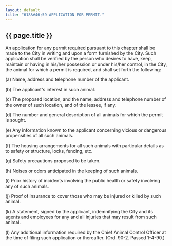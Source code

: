 ```yaml
---
layout: default 
title: "618&#46;59 APPLICATION FOR PERMIT."
---
```


{{ page.title }}
----------------

An application for any permit required pursuant to this chapter shall be
made to the City in writing and upon a form furnished by the City. Such
application shall be verified by the person who desires to have, keep,
maintain or having in his/her possession or under his/her control, in
the City, the animal for which a permit is required, and shall set forth
the following:

​(a) Name, address and telephone number of the applicant.

​(b) The applicant's interest in such animal.

​(c) The proposed location, and the name, address and telephone number
of the owner of such location, and of the lessee, if any.

​(d) The number and general description of all animals for which the
permit is sought.

​(e) Any information known to the applicant concerning vicious or
dangerous propensities of all such animals.

​(f) The housing arrangements for all such animals with particular
details as to safety or structure, locks, fencing, etc.

​(g) Safety precautions proposed to be taken.

​(h) Noises or odors anticipated in the keeping of such animals.

​(i) Prior history of incidents involving the public health or safety
involving any of such animals.

​(j) Proof of insurance to cover those who may be injured or killed by
such animal.

​(k) A statement, signed by the applicant, indemnifying the City and its
agents and employees for any and all injuries that may result from such
animal.

​(l) Any additional information required by the Chief Animal Control
Officer at the time of filing such application or thereafter. (Ord.
90-2. Passed 1-4-90.)

